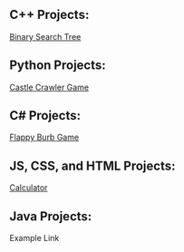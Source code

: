 <meta http-equiv='cache-control' content='no-cache'> 
<meta http-equiv='expires' content='0'> 
<meta http-equiv='pragma' content='no-cache'>



<h2>C++ Projects:</h2>
<a href="https://github.com/JacobH123/Binary-Tree"> Binary Search Tree </a>


<h2>Python Projects:</h2>
   

<a href="https://github.com/JacobH123/Castle-Crawler-text-based-game"> Castle Crawler Game </a>

<h2>C# Projects:</h2>

<a href="https://github.com/JacobH123/Flappy-Burb"> Flappy Burb Game </a>

<h2>JS, CSS, and HTML Projects:</h2>

<a href="https://github.com/JacobH123/RSA-Calculator"> Calculator </a>

 <h2>Java Projects:</h2>
 
Example Link
